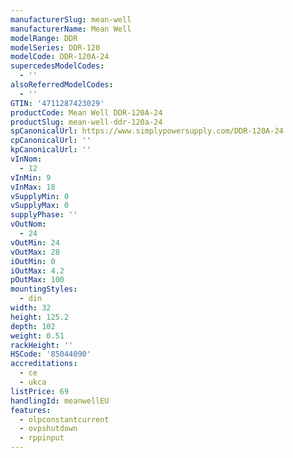 ```yaml
---
manufacturerSlug: mean-well
manufacturerName: Mean Well
modelRange: DDR
modelSeries: DDR-120
modelCode: DDR-120A-24
supercedesModelCodes:
  - ''
alsoReferredModelCodes:
  - ''
GTIN: '4711287423029'
productCode: Mean Well DDR-120A-24
productSlug: mean-well-ddr-120a-24
spCanonicalUrl: https://www.simplypowersupply.com/DDR-120A-24
cpCanonicalUrl: ''
kpCanonicalUrl: ''
vInNom:
  - 12
vInMin: 9
vInMax: 18
vSupplyMin: 0
vSupplyMax: 0
supplyPhase: ''
vOutNom:
  - 24
vOutMin: 24
vOutMax: 28
iOutMin: 0
iOutMax: 4.2
pOutMax: 100
mountingStyles:
  - din
width: 32
height: 125.2
depth: 102
weight: 0.51
rackHeight: ''
HSCode: '85044090'
accreditations:
  - ce
  - ukca
listPrice: 69
handlingId: meanwellEU
features:
  - olpconstantcurrent
  - ovpshutdown
  - rppinput
---
```

